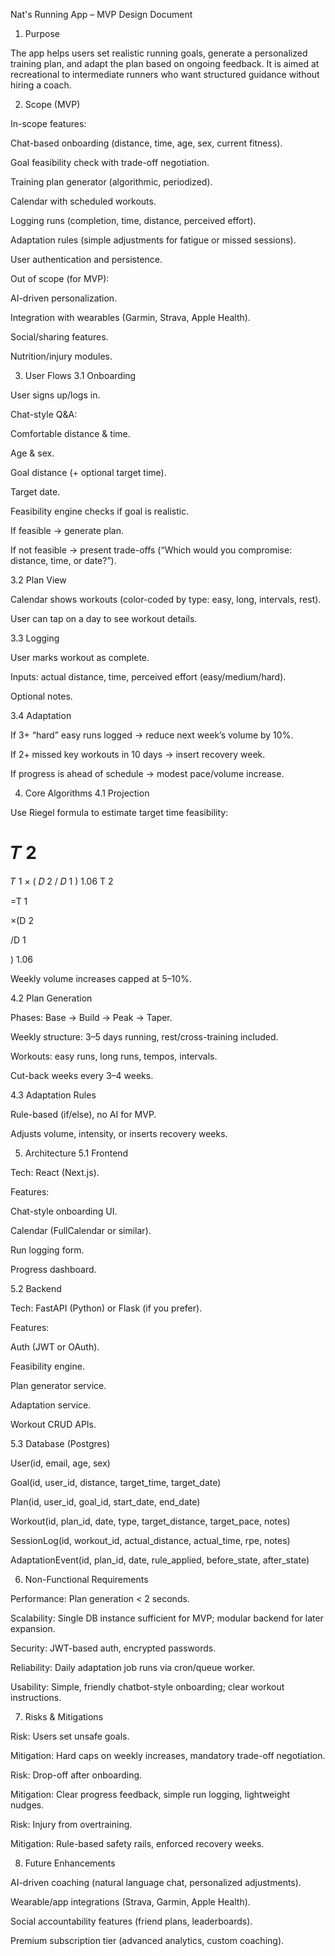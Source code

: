 Nat's Running App – MVP Design Document
1. Purpose

The app helps users set realistic running goals, generate a personalized training plan, and adapt the plan based on ongoing feedback. It is aimed at recreational to intermediate runners who want structured guidance without hiring a coach.

2. Scope (MVP)

In-scope features:

Chat-based onboarding (distance, time, age, sex, current fitness).

Goal feasibility check with trade-off negotiation.

Training plan generator (algorithmic, periodized).

Calendar with scheduled workouts.

Logging runs (completion, time, distance, perceived effort).

Adaptation rules (simple adjustments for fatigue or missed sessions).

User authentication and persistence.

Out of scope (for MVP):

AI-driven personalization.

Integration with wearables (Garmin, Strava, Apple Health).

Social/sharing features.

Nutrition/injury modules.

3. User Flows
3.1 Onboarding

User signs up/logs in.

Chat-style Q&A:

Comfortable distance & time.

Age & sex.

Goal distance (+ optional target time).

Target date.

Feasibility engine checks if goal is realistic.

If feasible → generate plan.

If not feasible → present trade-offs (“Which would you compromise: distance, time, or date?”).

3.2 Plan View

Calendar shows workouts (color-coded by type: easy, long, intervals, rest).

User can tap on a day to see workout details.

3.3 Logging

User marks workout as complete.

Inputs: actual distance, time, perceived effort (easy/medium/hard).

Optional notes.

3.4 Adaptation

If 3+ “hard” easy runs logged → reduce next week’s volume by 10%.

If 2+ missed key workouts in 10 days → insert recovery week.

If progress is ahead of schedule → modest pace/volume increase.

4. Core Algorithms
4.1 Projection

Use Riegel formula to estimate target time feasibility:

𝑇
2
=
𝑇
1
×
(
𝐷
2
/
𝐷
1
)
1.06
T
2
	​

=T
1
	​

×(D
2
	​

/D
1
	​

)
1.06

Weekly volume increases capped at 5–10%.

4.2 Plan Generation

Phases: Base → Build → Peak → Taper.

Weekly structure: 3–5 days running, rest/cross-training included.

Workouts: easy runs, long runs, tempos, intervals.

Cut-back weeks every 3–4 weeks.

4.3 Adaptation Rules

Rule-based (if/else), no AI for MVP.

Adjusts volume, intensity, or inserts recovery weeks.

5. Architecture
5.1 Frontend

Tech: React (Next.js).

Features:

Chat-style onboarding UI.

Calendar (FullCalendar or similar).

Run logging form.

Progress dashboard.

5.2 Backend

Tech: FastAPI (Python) or Flask (if you prefer).

Features:

Auth (JWT or OAuth).

Feasibility engine.

Plan generator service.

Adaptation service.

Workout CRUD APIs.

5.3 Database (Postgres)

User(id, email, age, sex)

Goal(id, user_id, distance, target_time, target_date)

Plan(id, user_id, goal_id, start_date, end_date)

Workout(id, plan_id, date, type, target_distance, target_pace, notes)

SessionLog(id, workout_id, actual_distance, actual_time, rpe, notes)

AdaptationEvent(id, plan_id, date, rule_applied, before_state, after_state)

6. Non-Functional Requirements

Performance: Plan generation < 2 seconds.

Scalability: Single DB instance sufficient for MVP; modular backend for later expansion.

Security: JWT-based auth, encrypted passwords.

Reliability: Daily adaptation job runs via cron/queue worker.

Usability: Simple, friendly chatbot-style onboarding; clear workout instructions.

7. Risks & Mitigations

Risk: Users set unsafe goals.

Mitigation: Hard caps on weekly increases, mandatory trade-off negotiation.

Risk: Drop-off after onboarding.

Mitigation: Clear progress feedback, simple run logging, lightweight nudges.

Risk: Injury from overtraining.

Mitigation: Rule-based safety rails, enforced recovery weeks.

8. Future Enhancements

AI-driven coaching (natural language chat, personalized adjustments).

Wearable/app integrations (Strava, Garmin, Apple Health).

Social accountability features (friend plans, leaderboards).

Premium subscription tier (advanced analytics, custom coaching).